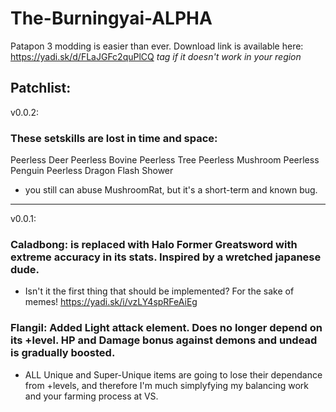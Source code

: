 # The-Burningyai-ALPHA
Patapon 3 modding is easier than ever.
Download link is available here: https://yadi.sk/d/FLaJGFc2quPlCQ
*tag if it doesn't work in your region*
###
Patchlist:
-----
v0.0.2:
### These setskills are lost in time and space:
Peerless Deer
Peerless Bovine
Peerless Tree
Peerless Mushroom
Peerless Penguin
Peerless Dragon
Flash Shower
 - you still can abuse MushroomRat, but it's a short-term and known bug.
-----
v0.0.1:
###  Caladbong: is replaced with Halo Former Greatsword with extreme accuracy in its stats. Inspired by a wretched japanese dude.
 - Isn't it the first thing that should be implemented? For the sake of memes! https://yadi.sk/i/vzLY4spRFeAiEg
###  Flangil:   Added Light attack element. Does no longer depend on its +level. HP and Damage bonus against demons and undead is gradually boosted.
 - ALL Unique and Super-Unique items are going to lose their dependance from +levels, and therefore I'm much simplyfying my balancing work and your farming process at VS.
